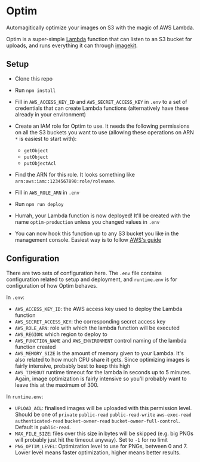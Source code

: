 # Optim

Automagitically optimize your images on S3 with the magic of AWS Lambda.

Optim is a super-simple [Lambda][l] function that can listen to an S3 bucket for uploads, and runs everything it can through [imagekit](https://imagekit.io).


## Setup

 * Clone this repo

 * Run `npm install`

 * Fill in `AWS_ACCESS_KEY_ID` and `AWS_SECRET_ACCESS_KEY` in `.env` to a set of credentials that can create Lambda functions (alternatively have these already in your environment)

 * Create an IAM role for Optim to use. It needs the following permissions on all the S3 buckets you want to use (allowing these operations on ARN `*` is easiest to start with):
   * `getObject`
   * `putObject`
   * `putObjectAcl`


 * Find the ARN for this role. It looks something like `arn:aws:iam::1234567890:role/rolename`.

 * Fill in `AWS_ROLE_ARN` in `.env`

 * Run `npm run deploy`

 * Hurrah, your Lambda function is now deployed! It'll be created with the name `optim-production` unless you changed values in `.env`

 * You can now hook this function up to any S3 bucket you like in the management console. Easiest way is to follow [AWS's guide][s3-evt-setup]


## Configuration

There are two sets of configuration here. The `.env` file contains configuration related to setup and deployment, and `runtime.env` is for configuration of how Optim behaves.

In `.env`:

 * `AWS_ACCESS_KEY_ID`: the AWS access key used to deploy the Lambda function
 * `AWS_SECRET_ACCESS_KEY`: the corresponding secret access key
 * `AWS_ROLE_ARN`: role with which the lambda function will be executed
 * `AWS_REGION`: which region to deploy to
 * `AWS_FUNCTION_NAME` and `AWS_ENVIRONMENT` control naming of the lambda function created
 * `AWS_MEMORY_SIZE` is the amount of memory given to your Lambda. It's also related to how much CPU share it gets. Since optimizing images is fairly intensive, probably best to keep this high
 * `AWS_TIMEOUT` runtime timeout for the lambda in seconds up to 5 minutes. Again, image optimization is fairly intensive so you'll probably want to leave this at the maximum of 300.

In `runtime.env`:

 * `UPLOAD_ACL`: finalised images will be uploaded with this permission level. Should be one of `private` `public-read` `public-read-write` `aws-exec-read` `authenticated-read` `bucket-owner-read` `bucket-owner-full-control`. Default is `public-read`.
 * `MAX_FILE_SIZE`: files over this size in bytes will be skipped (e.g. big PNGs will probably just hit the timeout anyway). Set to `-1` for no limit
 * `PNG_OPTIM_LEVEL`: Optimization level to use for PNGs, between 0 and 7. Lower level means faster optimization, higher means better results.


[l]: https://aws.amazon.com/lambda/
[imagemin]: https://github.com/imagemin/imagemin
[s3-evt-setup]: http://docs.aws.amazon.com/AmazonS3/latest/UG/SettingBucketNotifications.html
